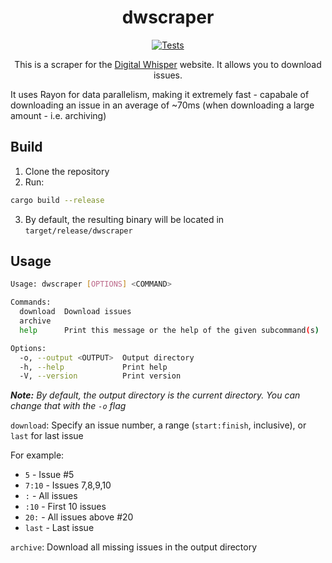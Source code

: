 <div align="center">

# dwscraper

[![Tests](https://github.com/orellazri/dwscraper/actions/workflows/tests.yml/badge.svg)](https://github.com/orellazri/dwscraper/actions/workflows/tests.yml)

This is a scraper for the [Digital Whisper](https://digitalwhisper.co.il) website. It allows you to download issues.

</div>

It uses Rayon for data parallelism, making it extremely fast - capabale of downloading an issue in an average of ~70ms (when downloading a large amount - i.e. archiving)

## Build

1. Clone the repository
2. Run:

```bash
cargo build --release
```

3. By default, the resulting binary will be located in `target/release/dwscraper`

## Usage

```bash
Usage: dwscraper [OPTIONS] <COMMAND>

Commands:
  download  Download issues
  archive
  help      Print this message or the help of the given subcommand(s)

Options:
  -o, --output <OUTPUT>  Output directory
  -h, --help             Print help
  -V, --version          Print version
```

_**Note:** By default, the output directory is the current directory. You can change that with the `-o` flag_

`download`: Specify an issue number, a range (`start:finish`, inclusive), or `last` for last issue

For example:

- `5` - Issue #5
- `7:10` - Issues 7,8,9,10
- `:` - All issues
- `:10` - First 10 issues
- `20:` - All issues above #20
- `last` - Last issue

`archive`: Download all missing issues in the output directory
